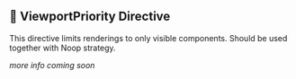 ## 🧪 ViewportPriority Directive

This directive limits renderings to only visible components. Should be used together with Noop strategy.

_more info coming soon_
